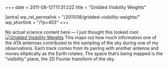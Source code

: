 +++
date = 2011-08-12T11:31:22Z
title = "Gridded Visibility Weights"

[extra]
wp_rel_permalink = "/2011/08/gridded-visibility-weights/"
wp_shortlink = "/?p=453"
+++

No actual science content here — I just thought this looked cool:
[![](https://newton.cx/~peter/wp/wp-content/uploads/2011/08/weights.png "Gridded Visibility
Weights")](/wp/wp-content/uploads/2011/08/weights.png)  This maps out how much
information one of the ATA antennas contributed to the sampling of the sky
during one of my observations. Each track comes from its pairing with another
antenna and moves elliptically as the Earth rotates. The space that’s being
mapped is the “visibility” plane, the 2D Fourier transform of the sky.
